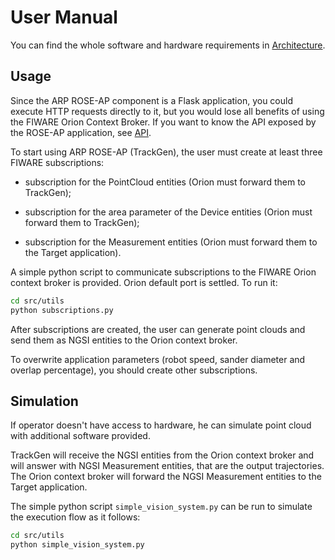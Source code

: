 # User Manual

You can find the whole software and hardware requirements in [Architecture](architecture.md).

## Usage

Since the ARP ROSE-AP component is a Flask application, you could execute HTTP requests directly to it, but you would lose
all benefits of using the FIWARE Orion Context Broker. If you want to know the API exposed by the ROSE-AP application, see [API](api.md).

To start using ARP ROSE-AP (TrackGen), the user must create at least three FIWARE subscriptions:

- subscription for the PointCloud entities (Orion must forward them to TrackGen);

- subscription for the area parameter of the Device entities (Orion must forward them to TrackGen);

- subscription for the Measurement entities (Orion must forward them to the Target application).

A simple python script to communicate subscriptions to the FIWARE Orion context broker is provided. 
Orion default port is settled. To run it:

```sh
cd src/utils
python subscriptions.py
```

After subscriptions are created, the user can generate point clouds and send them as NGSI entities to the Orion context broker.

To overwrite application parameters (robot speed, sander diameter and overlap percentage), you should create other subscriptions.

## Simulation

If operator doesn't have access to hardware, he can simulate point cloud with additional software provided.

TrackGen will receive the NGSI entities from the Orion context broker and will answer with NGSI Measurement entities, that are the output trajectories. 
The Orion context broker will forward the NGSI Measurement entities to the Target application.

The simple python script ```simple_vision_system.py``` can be run to simulate the execution flow as it follows:
```sh
cd src/utils
python simple_vision_system.py
``` 
